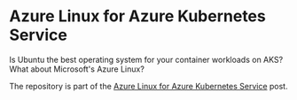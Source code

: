 # Azure Linux for Azure Kubernetes Service
Is Ubuntu the best operating system for your container workloads on AKS? What about Microsoft's Azure Linux?

The repository is part of the [Azure Linux for Azure Kubernetes Service](https://robino.io/azure-linux-for-azure-kubernetes-service/ "Azure Linux for Azure Kubernetes Service") post.
